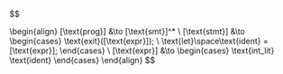 $$

\begin{align}
    [\text{prog}] &\to [\text{smt}]^* \\
    [\text{stmt}] &\to
    \begin{cases}
        \text{exit}([\text{expr}]); \\
        \text{let}\space\text{ident} = [\text{expr}];
    \end{cases} \\
    [\text{expr}] &\to
    \begin{cases}
        \text{int\_lit}
        \text{ident}
    \end{cases}
\end{align}
$$
